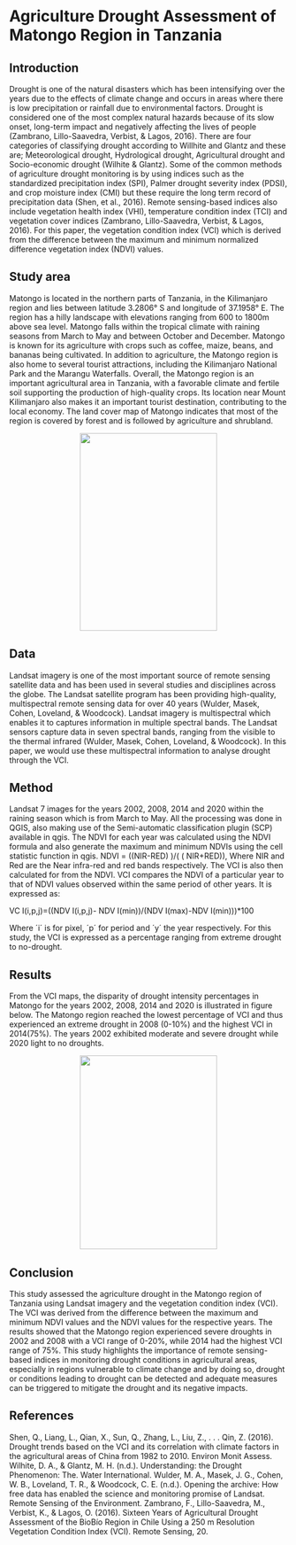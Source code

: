 # Agriculture Drought Assessment of Matongo Region in Tanzania

## Introduction
Drought is one of the natural disasters which has been intensifying over the years due to the effects of climate change and occurs in areas where there is low precipitation or rainfall due to environmental factors. Drought is considered one of the most complex natural hazards because of its slow onset, long-term impact and negatively affecting the lives of people (Zambrano, Lillo-Saavedra, Verbist, & Lagos, 2016). There are four categories of classifying drought according to Willhite and Glantz and these are; Meteorological drought, Hydrological drought, Agricultural drought and Socio-economic drought (Wilhite & Glantz).
Some of the common methods of agriculture drought monitoring is by using indices such as the standardized precipitation index (SPI), Palmer drought severity index (PDSI), and crop moisture index (CMI) but these require the long term record of precipitation data (Shen, et al., 2016). Remote sensing-based indices also include vegetation health index (VHI), temperature condition index (TCI) and vegetation cover indices (Zambrano, Lillo-Saavedra, Verbist, & Lagos, 2016). For this paper, the vegetation condition index (VCI) which is derived from the difference between the maximum and minimum normalized difference vegetation index (NDVI) values.

## Study area
Matongo is located in the northern parts of Tanzania, in the Kilimanjaro region and lies between latitude 3.2806° S and  longitude of 37.1958° E. The region has a hilly landscape with elevations ranging from 600 to 1800m above sea level. Matongo falls within the tropical climate with raining  seasons from March to May and between October and December. Matongo is known for its agriculture with crops such as coffee, maize, beans, and bananas being cultivated. In addition to agriculture, the Matongo region is also home to several tourist attractions, including the Kilimanjaro National Park and the Marangu Waterfalls.
Overall, the Matongo region is an important agricultural area in Tanzania, with a favorable climate and fertile soil supporting the production of high-quality crops. Its location near Mount Kilimanjaro also makes it an important tourist destination, contributing to the local economy. The land cover map of Matongo indicates that most of the region is covered by forest and is followed by agriculture and shrubland.
<p align="center">
  <img src="https://user-images.githubusercontent.com/116877317/232340261-6e9928fc-40f3-4bad-940a-81e29a77a33e.png" align="middle" width="248" height="357">
</p>

## Data
Landsat imagery is one of the most important source of remote sensing satellite data and has been used in several studies and disciplines across the globe.  The Landsat satellite program has been providing high-quality, multispectral remote sensing data for over 40 years (Wulder, Masek, Cohen, Loveland, & Woodcock).
Landsat imagery is multispectral which enables it to captures information in multiple spectral bands. The Landsat sensors capture data in seven spectral bands, ranging from the visible to the thermal infrared (Wulder, Masek, Cohen, Loveland, & Woodcock). In this paper, we would use these multispectral information to analyse drought through the  VCI.

## Method
Landsat 7 images for the years 2002, 2008, 2014 and 2020 within the raining season which is from March to May. All the processing was done in QGIS, also making use of the Semi-automatic classification plugin (SCP) available in  qgis.
The NDVI for each year was calculated using the NDVI formula and also generate the maximum and minimum NDVIs using the cell statistic function in qgis.
                NDVI  = ((NIR-RED) )/( ( NIR+RED)),
Where NIR and Red are the Near infra-red and red bands respectively.
The VCI is also then calculated for from the NDVI. VCI compares the NDVI of  a particular year to that of NDVI values observed within the same period of other years. It is expressed as:
 
VC I(i,p,j)=((NDV I(i,p,j)- NDV I(min))/(NDV I(max)-NDV I(min)))*100

Where ´i´ is for pixel, ´p´ for period and ´y´ the year respectively. For this study, the VCI is expressed as a percentage ranging from extreme drought to no-drought.

## Results
From the VCI maps, the disparity of drought intensity percentages in Matongo for the years 2002, 2008, 2014 and 2020 is illustrated in figure below. The Matongo region reached the lowest percentage of VCI and thus experienced an extreme drought in 2008 (0-10%) and the highest VCI in 2014(75%). The years 2002 exhibited moderate and severe drought while 2020 light to no droughts.

<p align="center">
  <img src="https://user-images.githubusercontent.com/116877317/232346024-ff62205b-fd4c-4da1-8b7d-99a7e9e65720.png" align="middle" width="248" height="350">
</p>

## Conclusion
This study assessed the agriculture drought in the Matongo region of Tanzania using Landsat imagery and the vegetation condition index (VCI). The VCI was derived from the difference between the maximum and minimum NDVI values and the NDVI values for the respective years. The results showed that the Matongo region experienced severe droughts in 2002 and  2008 with a VCI range of 0-20%, while 2014 had the highest VCI range of 75%. This study highlights the importance of remote sensing-based indices in monitoring drought conditions in agricultural areas, especially in regions vulnerable to climate change and by doing so, drought or conditions leading to drought can be detected and adequate measures can be triggered to mitigate the drought and its negative impacts.

## References
Shen, Q., Liang, L., Qian, X., Sun, Q., Zhang, L., Liu, Z., . . . Qin, Z. (2016). Drought trends based on the VCI and its correlation with climate factors in the agricultural areas of China from 1982 to 2010. Environ Monit Assess.
Wilhite, D. A., & Glantz, M. H. (n.d.). Understanding: the Drought Phenomenon: The. Water International.
Wulder, M. A., Masek, J. G., Cohen, W. B., Loveland, T. R., & Woodcock, C. E. (n.d.). Opening the archive: How free data has enabled the science and monitoring promise of Landsat. Remote Sensing of the Environment.
Zambrano, F., Lillo-Saavedra, M., Verbist, K., & Lagos, O. (2016). Sixteen Years of Agricultural Drought Assessment of the BioBío Region in Chile Using a 250 m Resolution Vegetation Condition Index (VCI). Remote Sensing, 20.

